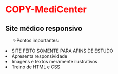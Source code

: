 <h1 style="color:red">COPY-MediCenter</h1>
<h2>Site médico responsivo</h2>

<ul>&#10024;Pontos importantes: </ul>
  <li>SITE FEITO SOMENTE PARA AFINS DE ESTUDO</li>
  <li>Apresenta responsividade</li>
  <li>Imagens e textos meramente ilustrativos</li>
  <li>Treino de HTML e CSS</li>

